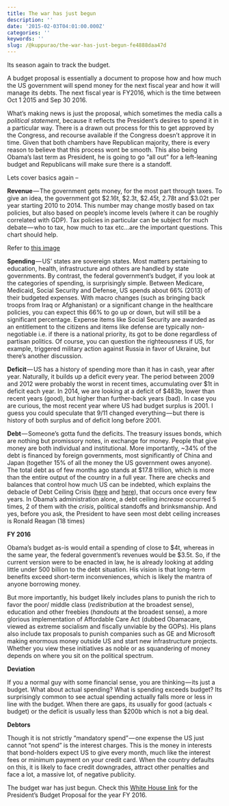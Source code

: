 ```yaml
---
title: The war has just begun
description: ''
date: '2015-02-03T04:01:00.000Z'
categories: ''
keywords: ''
slug: /@kuppurao/the-war-has-just-begun-fe4888daa47d
---
```


Its season again to track the budget.

A budget proposal is essentially a document to propose how and how much the US government will spend money for the next fiscal year and how it will manage its debts. The next fiscal year is FY2016, which is the time between Oct 1 2015 and Sep 30 2016.

What’s making news is just the proposal, which sometimes the media calls a _political statement_, because it reflects the President’s desires to spend it in a particular way. There is a drawn out process for this to get approved by the Congress, and recourse available if the Congress doesn’t approve it in time. Given that both chambers have Republican majority, there is every reason to believe that this process wont be smooth. This also being Obama’s last term as President, he is going to go “all out” for a left-leaning budget and Republicans will make sure there is a standoff.

Lets cover basics again –

**Revenue** — The government gets money, for the most part through taxes. To give an idea, the government got $2.16t, $2.3t, $2.45t, 2.78t and $3.02t per year starting 2010 to 2014. This number may change mostly based on tax policies, but also based on people’s income levels (where it can be roughly correlated with GDP). Tax policies in particular can be subject for much debate — who to tax, how much to tax etc…are the important questions. This chart should help.

Refer to [this image](https://static.nationalpriorities.org/images/fb101/2014/projected-tax-revenue.png)

**Spending** — US’ states are sovereign states. Most matters pertaining to education, health, infrastructure and others are handled by state governments. By contrast, the federal government’s budget, if you look at the categories of spending, is surprisingly simple. Between Medicare, Medicaid, Social Security and Defense, US spends about 66% (2013) of their budgeted expenses. With macro changes (such as bringing back troops from Iraq or Afghanistan) or a significant change in the healthcare policies, you can expect this 66% to go up or down, but will still be a significant percentage. Expense items like Social Security are awarded as an entitlement to the citizens and items like defense are typically non-negotiable i.e. if there is a national priority, its got to be done regardless of partisan politics. Of course, you can question the righteousness if US, for example, triggered military action against Russia in favor of Ukraine, but there’s another discussion.

**Deficit** — US has a history of spending more than it has in cash, year after year. Naturally, it builds up a deficit every year. The period between 2009 and 2012 were probably the worst in recent times, accumulating over $1t in deficit each year. In 2014, we are looking at a deficit of $483b, lower than recent years (good), but higher than further-back years (bad). In case you are curious, the most recent year where US had budget surplus is 2001. I guess you could speculate that 9/11 changed everything — but there is history of both surplus and of deficit long before 2001.

**Debt** — Someone’s gotta fund the deficits. The treasury issues bonds, which are nothing but promissory notes, in exchange for money. People that give money are both individual and institutional. More importantly, ~34% of the debt is financed by foreign governments, most significantly of China and Japan (together 15% of all the money the US government owes anyone). The total debt as of few months ago stands at $17.8 trillion, which is more than the entire output of the country in a full year. There are checks and balances that control how much US can be indebted, which explains the debacle of Debt Ceiling Crisis ([here](http://kuppurao.com/2013/10/10/budget-debt-crisis/ "Budget/ Debt Crisis – What’s coming?") and [here](http://kuppurao.com/2013/10/05/debt-ceiling-part2/ "Debt Ceiling Debate II")), that occurs once every few years. In Obama’s administration alone, a debt ceiling _increase_ occurred 5 times, 2 of them with the _crisis_, political standoffs and brinksmanship. And yes, before you ask, the President to have seen most debt ceiling increases is Ronald Reagan (18 times)

**FY 2016**

Obama’s budget as-is would entail a spending of close to $4t, whereas in the same year, the federal government’s revenues would be $3.5t. So, if the current version were to be enacted in law, he is already looking at adding little under 500 billion to the debt situation. His vision is that long-term benefits exceed short-term inconveniences, which is likely the mantra of anyone borrowing money.

But more importantly, his budget likely includes plans to punish the rich to favor the poor/ middle class (_redistribution_ at the broadest sense), education and other freebies (_handouts_ at the broadest sense), a more glorious implementation of Affordable Care Act (dubbed Obamacare, viewed as extreme socialism and fiscally unviable by the GOPs). His plans also include tax proposals to punish companies such as GE and Microsoft making enormous money outside US and start new infrastructure projects. Whether you view these initiatives as noble or as squandering of money depends on where you sit on the political spectrum.

**Deviation**

If you a normal guy with some financial sense, you are thinking — its just a budget. What about actual spending? What is spending exceeds budget? Its surprisingly common to see actual spending actually falls more or less in line with the budget. When there are gaps, its usually for good (actuals < budget) or the deficit is usually less than $200b which is not a big deal.

**Debtors**

Though it is not strictly “mandatory spend” — one expense the US just cannot “not spend” is the interest charges. This is the money in interests that bond-holders expect US to give every month, much like the interest fees or minimum payment on your credit card. When the country defaults on this, it is likely to face credit downgrades, attract other penalties and face a lot, a massive lot, of negative publicity.

The budget war has just begun. Check this [White House link](http://www.whitehouse.gov/sites/default/files/omb/budget/fy2016/assets/budget.pdf) for the President’s Budget Proposal for the year FY 2016.